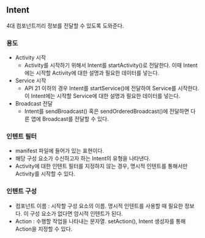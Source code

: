 ## Intent
4대 컴포넌트끼리 정보를 전달할 수 있도록 도와준다.
### 용도
  - Activity 시작
    - Activity를 시작하기 위해서 Intent를 startActivity()로 전달한다. 이때 Intent에는 시작할 Activity에 대한 설명과 필요한 데이터를 넣는다.
  - Service 시작
    - API 21 이하의 경우 Intent를 startService()에 전달하여 Service를 시작한다. 이 Intent에는 시작할 Service에 대한 설명과 필요한 데이터를 넣는다.
  - Broadcast 전달
    - Intent를 sendBroadcast() 혹은 sendOrderedBroadcast()에 전달하면 다른 앱에 Broadcast를 전달할 수 있다.

### 인텐트 필터 
  - manifest 파일에 들어가 있는 표현이다.
  - 해당 구성 요소가 수신하고자 하는 Intent의 유형을 나타낸다.
  - Activity에 대한 인텐트 필터를 지정하지 않는 경우, 명시적 인텐트를 통해서만 Activity를 시작할 수 있다.

### 인텐트 구성
  - 컴포넌트 이름 : 시작할 구성 요소의 이름. 명시적 인텐트를 사용할 때 필요한 정보다. 이 구성 요소가 없다면 암시적 인텐트가 된다.
  - Action : 수행할 작업을 나타내는 문자열. setAction(), Intent 생성자를 통해 Action을 지정할 수 있다. 
